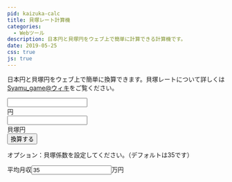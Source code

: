 ```yaml
---
pid: kaizuka-calc
title: 貝塚レート計算機
categories:
  - Webツール
description: 日本円と貝塚円をウェブ上で簡単に計算できる計算機です。
date: 2019-05-25
css: true
js: true
---
```


日本円と貝塚円をウェブ上で簡単に換算できます。貝塚レートについて詳しくは<a href="https://www63.atwiki.jp/syamugame/pages/44.html">Syamu_game@ウィキ</a>をご覧ください。

<form id="kaizuka_calc" name="kaizuka_calc">
  <div class="calc_input">
    <input type="number" name="input_yen"><div class="yen">円</div>
    <input type="number" name="input_kaizuka"><div class="kaizuka">貝塚円</div>
  </div>
  <button id="calc" type="button">換算する</button>
  <div class="option">
    <p>オプション：貝塚係数を設定してください。（デフォルトは35です）
    </p>
    <p>平均月収<input type="number" name="factor" value="35">万円</p>
  </div>
</form>
